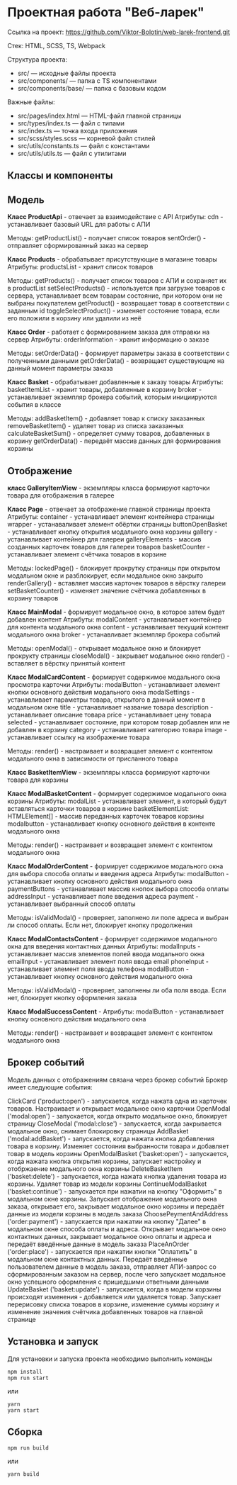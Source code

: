 # Проектная работа "Веб-ларек"

Ссылка на проект: https://github.com/Viktor-Bolotin/web-larek-frontend.git

Стек: HTML, SCSS, TS, Webpack

Структура проекта:
- src/ — исходные файлы проекта
- src/components/ — папка с TS компонентами
- src/components/base/ — папка с базовым кодом

Важные файлы:
- src/pages/index.html — HTML-файл главной страницы
- src/types/index.ts — файл с типами
- src/index.ts — точка входа приложения
- src/scss/styles.scss — корневой файл стилей
- src/utils/constants.ts — файл с константами
- src/utils/utils.ts — файл с утилитами

## Классы и компоненты

## Модель
__Класс ProductApi__ - отвечает за взаимодействие с API
Атрибуты:
  cdn - устанавливает базовый URL для работы с АПИ

Методы:
  getProductList() - получает список товаров
  sentOrder() - отправляет сформированный заказ на сервер

__Класс Products__ - обрабатывает присутствующие в магазине товары
Атрибуты:
  productsList - хранит список товаров

Методы:
  getProducts() - получает список товаров с АПИ и сохраняет их в productList
  setSelectProducts() - используется при загрузке товаров с сервера, устанавливает всем товарам состояние, при котором они не выбраны покупателем
  getProduct() - возвращает товар в соответствии с заданным id
  toggleSelectProduct() - изменяет состояние товара, если его положили в корзину или удалили из неё


__Класс Order__ - работает с формированием заказа для отправки на сервер
Атрибуты:
  orderInformation - хранит информацию о заказе

Методы:
  setOrderData() - формирует параметры заказа в соответствии с полученными данными
  getOrderData() - возвращает существующие на данный момент параметры заказа

__Класс Basket__ - обрабатывает добавленные к заказу товары
Атрибуты:
  basketItemList - хранит товары, добавленные в корзину
  broker - устанавливает экземпляр брокера событий, которым инициируются события в классе

Методы:
  addBasketItem() - добавляет товар к списку заказанных
  removeBasketItem() - удаляет товар из списка заказанных
  calculateBasketSum() - определяет сумму товаров, добавленных в корзину
  getOrderData() - передаёт массив данных для формирования корзины

## Отображение
__класс GalleryItemView__ - экземпляры класса формируют карточки товара для отображения в галерее

__Класс Page__ - отвечает за отображение главной страницы проекта
Атрибуты:
  container - устанавливает элемент контейнера страницы
  wrapper - устанаваливает элемент обёртки страницы
  buttonOpenBasket - устанавливает кнопку открытия модального окна корзины
  gallery - устанавливает контейнер для галереи
  galleryElements - массив созданных карточек товаров для галереи товаров
  basketCounter - устанавливает элемент счётчика товаров в корзине

Методы:
  lockedPage() - блокирует прокрутку страницы при открытом модальном окне и разблокирует, если модальное окно закрыто
  renderGallery() - вставляет массив карточек товаров в вёрстку галереи
  setBasketCounter() - изменяет значение счётчика добавленных в корзину товаров

__Класс MainModal__ - формирует модальное окно, в которое затем будет добавлен контент
Атрибуты:
  modalContent - устанавливает контейнер для контента модального окна
  content - устанавливает текущий контент модального окна
  broker - устанавливает экземпляр брокера событий

Методы:
  openModal() - открывает модальное окно и блокирует прокрукту страницы
  closeModal() - закрывает модальное окно
  render() - вставляет в вёрстку принятый контент

__Класс ModalCardContent__ - формирует содержимое модального окна просмотра карточки
Атрибуты:
  modalButton - устанавливает элемент кнопки основного действия модального окна
  modalSettings - устанавливает параметры товара, открытого в данный момент в модальном окне
  title - устанавливает название товара
  description - устанавливает описание товара
  price - устанавливает цену товара
  selected - устанавливает состояние, при котором товар добавлен или не добавлен в корзину
  category - устанавливает категорию товара
  image - устанавливает ссылку на изображение товара

Методы:
  render() - настраивает и возвращает элемент с контентом модального окна в зависимости от присланного товара

__Класс BasketItemView__ - экземпляры класса формируют карточки товара для корзины

__Класс ModalBasketContent__ - формирует содержимое модального окна корзины
Атрибуты: 
  modalList - устанавливает элемент, в который будут вставляться карточки товаров в корзине
  basketElementList: HTMLElement[] - массив переданных карточек товаров корзины
  modalbutton - устанавливает кнопку основного действия в контенте модального окна

Методы:
  render() - настраивает и возвращает элемент с контентом модального окна

__Класс ModalOrderСontent__ - формирует содержимое модального окна для выбора способа оплаты и введения адреса
Атрибуты:
  modalButton - устанавливает кнопку основного действия модального окна
  paymentButtons - устанавливает массив кнопок выбора способа оплаты
  addressInput - устанавливает поле введения адреса
  payment - устанавливает выбранный способ оплаты

Методы:
  isValidModal() - проверяет, заполнено ли поле адреса и выбран ли способ оплаты. Если нет, блокирует кнопку продолжения

__Класс ModalContactsContent__ - формирует содержимое модального окна для введения контактных данных
Атрибуты:
  modalInputs - устанавливает массив элементов полей ввода модального окна
  emailInput - устанавливает элемент поля ввода email
  phoneInput - устанавливает элемент поля ввода телефона
  modalButton - устанавливает кнопку основного действия модального окна

Методы:
  isValidModal() - проверяет, заполнены ли оба поля ввода. Если нет, блокирует кнопку оформления заказа

__Класс ModalSuccessContent__ - 
Атрибуты:
  modalButton - устанавливает кнопку основного действия модального окна

Методы:
render() - настраивает и возвращает элемент с контентом модального окна

## Брокер событий
Модель данных с отображениям связана через брокер событий
Брокер имеет следующие события:

ClickCard ('product:open') - запускается, когда нажата одна из карточек товаров. Настраивает и открывает модальное окно карточки
OpenModal ('modal:open') - запускается, когда открыто модальное окно, блокирует страницу
CloseModal ('modal:close') - запускается, когда закрывается модальное окно, снимает блокировку страницы
AddBasket ('modal:addBasket') - запускается, когда нажата кнопка добавления товара в корзину. Изменяет состояния выбранности товара и добавляет товар в модель корзины
OpenModalBasket ('basket:open') - запускается, когда нажата кнопка открытия корзины, запускает настройку и отобржаение модального окна корзины
DeleteBasketItem ('basket:delete') - запускается, когда нажата кнопка удаления товара из корзины. Удаляет товар из модели корзины
ContinueModalBasket ('basket:continue') - запускается при нажатии на кнопку "Оформить" в модальном окне корзины. Запускает отображение модального окна заказа, открывает его, закрывает модальное окно корзины и передаёт данные из модели корзины в модель заказа
ChoosePeymentAndAddress ('order:payment') - запускается при нажатии на кнопку "Далее" в модальном окне способа оплаты и адреса. Открывает модальное окно контактных данных, закрывает модальное окно оплаты и адреса и передаёт введённые данные в модель заказа
PlaceAnOrder ('order:place') - запускается при нажатии кнопки "Оплатить" в модальном окне контактных данных. Передаёт введённые пользователем данные в модель заказа, отправляет АПИ-запрос со сформированным заказом на сервер, после чего запускает модальное окно успешного оформления с пришедшими ответными данными
UpdateBasket ('basket:update') - запускается, когда в модели корзины происходят изменения - добавляется или удаляется товар. Запускает перерисовку списка товаров в корзине, изменение суммы корзину и изменение значения счётчика добавленных товаров на главной странице



## Установка и запуск
Для установки и запуска проекта необходимо выполнить команды

```
npm install
npm run start
```

или

```
yarn
yarn start
```
## Сборка

```
npm run build
```

или

```
yarn build
```
